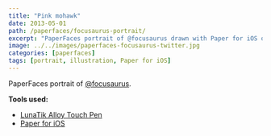 ```yaml
---
title: "Pink mohawk"
date: 2013-05-01
path: /paperfaces/focusaurus-portrait/
excerpt: "PaperFaces portrait of @focusaurus drawn with Paper for iOS on an iPad."
image: ../../images/paperfaces-focusaurus-twitter.jpg
categories: [paperfaces]
tags: [portrait, illustration, Paper for iOS]
---
```


PaperFaces portrait of [@focusaurus](https://twitter.com/focusaurus).

**Tools used:**

- [LunaTik Alloy Touch Pen](https://www.amazon.com/gp/product/B00821TR7G/ref=as_li_ss_tl?ie=UTF8&tag=mademist-20&linkCode=as2&camp=1789&creative=390957&creativeASIN=B00821TR7G)
- [Paper for iOS](https://paper.bywetransfer.com/)
